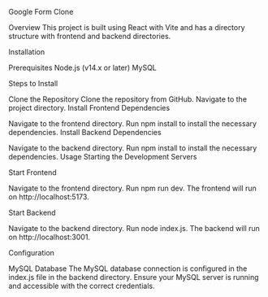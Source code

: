 Google Form Clone

Overview
This project is built using React with Vite and has a directory structure with frontend and backend directories.

Installation

Prerequisites
Node.js (v14.x or later)
MySQL

Steps to Install

Clone the Repository
Clone the repository from GitHub.
Navigate to the project directory.
Install Frontend Dependencies

Navigate to the frontend directory.
Run npm install to install the necessary dependencies.
Install Backend Dependencies

Navigate to the backend directory.
Run npm install to install the necessary dependencies.
Usage
Starting the Development Servers

Start Frontend

Navigate to the frontend directory.
Run npm run dev.
The frontend will run on http://localhost:5173.

Start Backend

Navigate to the backend directory.
Run node index.js.
The backend will run on http://localhost:3001.

Configuration

MySQL Database
The MySQL database connection is configured in the index.js file in the backend directory.
Ensure your MySQL server is running and accessible with the correct credentials.
